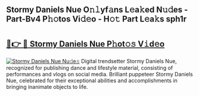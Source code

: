 ## Stormy Daniels Nue O𝚗𝚕yf𝚊ns L𝚎a𝚔ed N𝚞𝚍es - Part-Bv4 P𝚑𝚘tos Vi𝚍𝚎o - H𝚘𝚝 Part L𝚎a𝚔s sph1r

# <h2><a href="http://kf1g2g.oniu.top/?m=Stormy+Daniels+Nue">🔗👉 🔴 Stormy Daniels Nue P𝚑ot𝚘𝚜 V𝚒d𝚎o</a></h2>

[![Stormy Daniels Nue Nu𝚍e𝚜](https://i.imgur.com/0qMVB7G.gif)](http://kf1g2g.oniu.top/?m=Stormy+Daniels+Nue)
Digital trendsetter Stormy Daniels Nue, recognized for publishing dance and lifestyle material, consisting of performances and vlogs on social media. Brilliant puppeteer Stormy Daniels Nue, celebrated for their exceptional abilities and accomplishments in bringing inanimate objects to life.  

